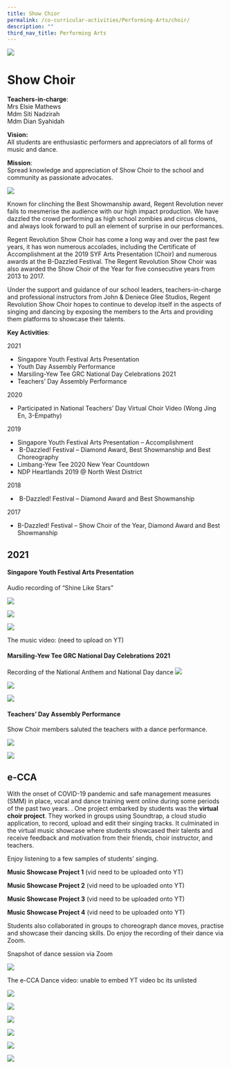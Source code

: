 ```yaml
---
title: Show Chior
permalink: /co-curricular-activities/Performing-Arts/choir/
description: ""
third_nav_title: Performing Arts
---
```

![](/images/show-choir.jpg)

Show Choir
==========

**Teachers-in-charge**:  
Mrs Elsie Mathews  
Mdm Siti Nadzirah  
Mdm Dian Syahidah

**Vision:**  
All students are enthusiastic performers and appreciators of all forms of music and dance.

**Mission**:  
Spread knowledge and appreciation of Show Choir to the school and community as passionate advocates.

![](/images/Show-Choir-Formal-1024x683.jpg)

Known for clinching the Best Showmanship award, Regent Revolution never fails to mesmerise the audience with our high impact production. We have dazzled the crowd performing as high school zombies and circus clowns, and always look forward to pull an element of surprise in our performances.

Regent Revolution Show Choir has come a long way and over the past few years, it has won numerous accolades, including the Certificate of Accomplishment at the 2019 SYF Arts Presentation (Choir) and numerous awards at the B-Dazzled Festival. The Regent Revolution Show Choir was also awarded the Show Choir of the Year for five consecutive years from 2013 to 2017.

Under the support and guidance of our school leaders, teachers-in-charge and professional instructors from John & Deniece Glee Studios, Regent Revolution Show Choir hopes to continue to develop itself in the aspects of singing and dancing by exposing the members to the Arts and providing them platforms to showcase their talents.

**Key Activities**:

2021

*   Singapore Youth Festival Arts Presentation
*   Youth Day Assembly Performance
*   Marsiling-Yew Tee GRC National Day Celebrations 2021
*   Teachers’ Day Assembly Performance

2020

*   Participated in National Teachers’ Day Virtual Choir Video (Wong Jing En, 3-Empathy)

2019

*   Singapore Youth Festival Arts Presentation – Accomplishment
*    B-Dazzled! Festival – Diamond Award, Best Showmanship and Best Choreography
*   Limbang-Yew Tee 2020 New Year Countdown
*   NDP Heartlands 2019 @ North West District

2018

*    B-Dazzled! Festival – Diamond Award and Best Showmanship

2017

*   B-Dazzled! Festival – Show Choir of the Year, Diamond Award and Best Showmanship

## **2021**
#### **Singapore Youth Festival Arts Presentation**

Audio recording of “Shine Like Stars”

![](/images/02_SYF-audio-recording-1024x768.jpg)

![](/images/03_SYF-audio-recording-1024x768.jpg)

![](/images/04_SYF-audio-recording-768x1024.jpg)

The music video: 
(need to upload on YT)

#### **Marsiling-Yew Tee GRC National Day Celebrations 2021**

Recording of the National Anthem and National Day dance
![](/images/06_National-Day-recording-768x1024.jpg)

![](/images/07_National-Dayrecording-1024x768.jpg)

![](/images/08_National-Day-poster.jpg)

#### **Teachers’ Day Assembly Performance**

Show Choir members saluted the teachers with a dance performance.

![](/images/09_Teachers-Day.jpg)

![](/images/10_Teachers-Day.jpg)

e-CCA
-----

With the onset of COVID-19 pandemic and safe management measures (SMM) in place, vocal and dance training went online during some periods of the past two years. . One project embarked by students was the **virtual choir project**. They worked in groups using Soundtrap, a cloud studio application, to record, upload and edit their singing tracks. It culminated in the virtual music showcase where students showcased their talents and receive feedback and motivation from their friends, choir instructor, and teachers.

Enjoy listening to a few samples of students’ singing.

**Music Showcase Project 1**
(vid need to be uploaded onto YT)

**Music Showcase Project 2**
(vid need to be uploaded onto YT)

**Music Showcase Project 3**
(vid need to be uploaded onto YT)

**Music Showcase Project 4**
(vid need to be uploaded onto YT)

Students also collaborated in groups to choreograph dance moves, practise and showcase their dancing skills. Do enjoy the recording of their dance via Zoom.

Snapshot of dance session via Zoom

![](/images/15_e-CCA-dance-1024x555.jpg)

The e-CCA Dance video:
unable to embed YT video bc its unlisted

![](/images/For-school-website-2019-B-dazzled-Festival-1024x768.jpeg)

![](/images/For-school-website-2019-SYF-1350x1013.jpeg)

![](/images/For-school-website-Limbang-YT-New-Year-Countdown-1350x1013.jpeg)

![](/images/For-school-website-Regent_s-2019-National-Day-Celebration-1350x675.jpeg)

![](/images/2019-B-Dazzled-Reflection-using-CCA-Toolkit-2-1350x1013.jpeg)

![](/images/2019-B-dazzled-Reflection-using-CCA-Toolkit-1024x768.jpeg)